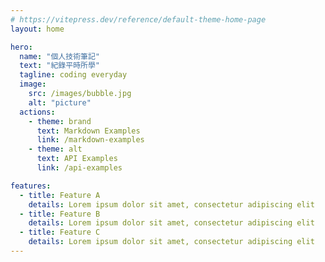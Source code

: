 ```yaml
---
# https://vitepress.dev/reference/default-theme-home-page
layout: home

hero:
  name: "個人技術筆記"
  text: "紀錄平時所學"
  tagline: coding everyday
  image:
    src: /images/bubble.jpg
    alt: "picture"
  actions:
    - theme: brand
      text: Markdown Examples
      link: /markdown-examples
    - theme: alt
      text: API Examples
      link: /api-examples

features:
  - title: Feature A
    details: Lorem ipsum dolor sit amet, consectetur adipiscing elit
  - title: Feature B
    details: Lorem ipsum dolor sit amet, consectetur adipiscing elit
  - title: Feature C
    details: Lorem ipsum dolor sit amet, consectetur adipiscing elit
---
```


